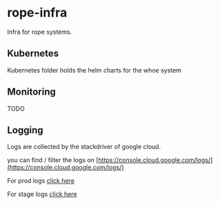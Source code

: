 # rope-infra

Infra for rope systems.


## Kubernetes

Kubernetes folder holds the helm charts for the whoe system

## Monitoring

TODO

## Logging

Logs are collected by the stackdriver of google cloud.

you can find / filter the logs on [https://console.cloud.google.com/logs/](https://console.cloud.google.com/logs/)

For prod logs [click here](https://console.cloud.google.com/logs/viewer?project=kodingdev-vms&organizationId=151663178488&minLogLevel=0&expandAll=false&resource=container%2Fcluster_name%2Frope%2Fnamespace_id%2Frope-prod)

For stage logs [click here](https://console.cloud.google.com/logs/viewer?project=kodingdev-vms&organizationId=151663178488&minLogLevel=0&expandAll=false&resource=container%2Fcluster_name%2Frope%2Fnamespace_id%2Frope-stage)